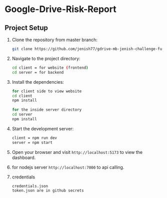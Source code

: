 # Google-Drive-Risk-Report

## Project Setup

1. Clone the repository from master branch:

    ```bash
    git clone https://github.com/jenish77/gdrive-mb-jenish-challenge-full-stack.git
    ```

2. Navigate to the project directory:

    ```bash
    cd client = for website (frontend)
    cd server = for backend
    ```

3. Install the dependencies:

    ```bash
    for client side to view website
    cd client
    npm install
     
    for the inside server directory 
    cd server 
    npm install 
 
    ```

4. Start the development server:

    ```bash
    client = npm run dev
    server = npm start
    ```

5. Open your browser and visit `http://localhost:5173` to view the dashboard.
5. for nodejs server `http://localhost:7000` to api calling.

6. credentials

    ```bash
    credentials.json
    token.json are in github secrets
    ```           

